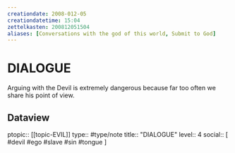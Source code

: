 ```yaml
---
creationdate: 2008-012-05
creationdatetime: 15:04
zettelkasten: 200812051504
aliases: [Conversations with the god of this world, Submit to God]
---
```

# DIALOGUE
Arguing with the Devil is extremely dangerous because far too often we share his point of view.

## Dataview
ptopic:: [[topic-EVIL]]
type:: #type/note
title:: "DIALOGUE"
level:: 4
social:: [ #devil #ego #slave #sin #tongue ]